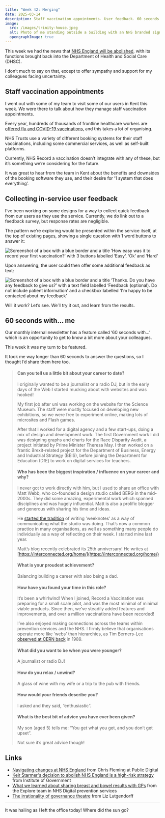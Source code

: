 ```yaml
---
title: "Week 42: Merging"
date: 2025-03-14
description: Staff vaccination appointments. User feedback. 60 seconds with me.
image:
  src: /images/trinity-house.jpeg
  alt: Photo of me standing outside a building with an NHS branded sign saying 'Trinity House'
  opengraphImage: true
---
```


This week we had the news that [NHS England will be abolished](https://www.gov.uk/government/news/worlds-largest-quango-scrapped-under-reforms-to-put-patients-first), with its functions brought back into the Department of Health and Social Care (DHSC).

I don’t much to say on that, except to offer sympathy and support for my colleagues facing uncertainty.

## Staff vaccination appointments

I went out with some of my team to visit some of our users in Kent this week. We were there to talk about how they manage staff vaccination appointments.

Every year, hundreds of thousands of frontline healthcare workers are [offered flu and COVID-19 vaccinations](https://www.england.nhs.uk/long-read/flu-and-covid-19-vaccinations-for-eligible-frontline-health-and-social-care-staff-2/), and this takes a lot of organising.

NHS Trusts use a variety of different booking systems for their staff vaccinations, including some commercial services, as well as self-built platforms.

Currently, NHS Record a vaccination doesn’t integrate with any of these, but it’s something we’re considering for the future.

It was great to hear from the team in Kent about the benefits and downsides of the booking software they use, and their desire for ‘1 system that does everything’.

## Collecting in-service user feedback

I’ve been working on some designs for a way to collect quick feedback from our users as they use the service. Currently, we do link out to a feedback survey, but response rates are negligible.

The pattern we’re exploring would be presented within the service itself, at the top of existing pages, showing a single question with 1 word buttons to answer it:

![Screenshot of a box with a blue border and a title ‘How easy was it to record your first vaccination?’ with 3 buttons labelled ‘Easy’, ‘Ok’ and ‘Hard’](/images/feedback-quick-buttons.png)

Upon answering, the user could then offer some additional feedback as text:

![Screenshot of a box with a blue border and a title ‘Thanks. Do you have any feedback to give us?’ with a text field labelled ‘Feedback (optional). Do not include patient information’ and a checkbox labelled ‘I'm happy to be contacted about my feedback’](/images/more-feedback.png)

Will it work? Let’s see. We’ll try it out, and learn from the results.

## 60 seconds with... me

Our monthly internal newsletter has a feature called ‘60 seconds with...’ which is an opportunity to get to know a bit more about your colleagues.

This week it was my turn to be featured.

It took me way longer than 60 seconds to answer the questions, so I thought I’d share them here too.

> #### Can you tell us a little bit about your career to date?
> I originally wanted to be a journalist or a radio DJ, but in the early days of the Web I started mucking about with websites and was hooked!
>
> My first job after uni was working on the website for the Science Museum. The staff were mostly focused on developing new exhibitions, so we were free to experiment online, making lots of microsites and Flash games.
>
> After that I worked for a digital agency and a few start-ups, doing a mix of design and development work. The first Government work I did was designing graphs and charts for the Race Disparity Audit, a project initiated by Prime Minister Theresa May. I then worked on a frantic Brexit-related project for the Department of Business, Energy and Industrial Strategy (BEIS), before joining the Department for Education (DfE) to work on digital services for teachers.
>
> #### Who has been the biggest inspiration / influence on your career and why?
> I never got to work directly with him, but I used to share an office with Matt Webb, who co-founded a design studio called BERG in the mid-2000s. They did some amazing, experimental work which spanned disciplines and was hugely influential. Matt is also a prolific blogger and generous with sharing his time and ideas.
>
> He [started the tradition](https://interconnected.org/home/2018/07/24/weeknotes) of writing ‘weeknotes’ as a way of communicating what the studio was doing. That’s now a common practice in many organisations, as well as something many people do individually as a way of reflecting on their week. I started mine last year.
>
> Matt’s blog recently celebrated its 25th anniversary! He writes at [https://interconnected.org/home/](https://interconnected.org/home/)
>
> #### What is your proudest achievement?
> Balancing building a career with also being a dad.
>
> #### How have you found your time in this role?
> It’s been a whirlwind! When I joined, Record a Vaccination was preparing for a small scale pilot, and was the most minimal of minimal viable products. Since then, we’ve steadily added features and improvements, and over a million vaccinations have been recorded!
>
> I’ve also enjoyed making connections across the teams within prevention services and the NHS. I firmly believe that organisations operate more like ‘webs’ than hierarchies, as Tim Berners-Lee [observed at CERN back](https://www.w3.org/History/1989/proposal.html) in 1989.
> #### What did you want to be when you were younger?
> A journalist or radio DJ!
> #### How do you relax / unwind?
> A glass of wine with my wife or a trip to the pub with friends.
> #### How would your friends describe you?
> I asked and they said, “enthusiastic”.
> #### What is the best bit of advice you have ever been given?
> My son (aged 5) tells me: “You get what you get, and you don’t get upset”.
>
> Not sure it’s great advice though!

## Links

* [Navigating changes at NHS England](https://public.digital/pd-insights/blog/2025/03/navigating-changes-at-nhs-england) from Chris Fleming at Public Digital
* [Keir Starmer's decision to abolish NHS England is a high-risk strategy](https://www.instituteforgovernment.org.uk/comment/keir-starmers-abolish-nhs-england) from Institute of Government
* [What we learned about sharing breast and bowel results with GPs](https://design-history.prevention-services.nhs.uk/explore-team/2025/03/what-we-learned-about-sharing-breast-and-bowel-results-with-gps/) from the Explore team in NHS Digital prevention services
* [The irrationality of governance theatre](https://lizlutgendorff.substack.com/p/the-irrationality-of-governance-theatre) from Liz Lutgendorff

---

It was hailing as I left the office today! Where did the sun go?
